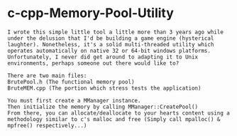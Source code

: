 # c-cpp-Memory-Pool-Utility
	I wrote this simple little tool a little more than 3 years ago while under the delusion that I'd be building a game engine (hysterical laughter). Nonetheless, it's a solid multi-threaded utility which operates automatically on native 32 or 64-bit windows platforms. Unfortunately, I never did get around to adapting it to Unix environments, perhaps someone out there would like to?

	There are two main files:
	BrutePool.h (The functional memory pool)
	BruteMEM.cpp (The portion which stress tests the application)
	 
	You must first create a MManager instance. 
	Then initialize the memory by calling MManager::CreatePool()
	From there, you can allocate/deallocate to your hearts content using a methodology similar to c's malloc and free (Simply call mpalloc() & mpfree() respectively...)
